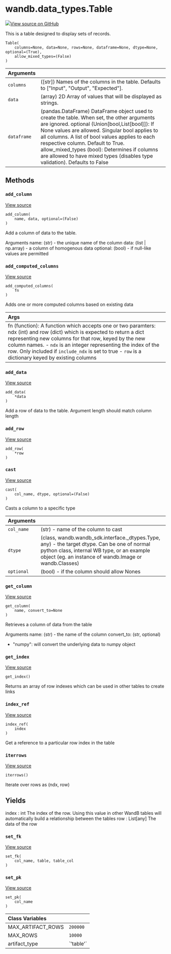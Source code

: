 # wandb.data\_types.Table

[![](https://www.tensorflow.org/images/GitHub-Mark-32px.png)View source on GitHub](https://www.github.com/wandb/client/tree/c129c32964aca6a8509d98a0cc3c9bc46f2d8a4c/wandb/data_types.py#L146-L791)

This is a table designed to display sets of records.

```text
Table(
    columns=None, data=None, rows=None, dataframe=None, dtype=None, optional=(True),
    allow_mixed_types=(False)
)
```

| Arguments |  |
| :--- | :--- |
|  `columns` |  \(\[str\]\) Names of the columns in the table. Defaults to \["Input", "Output", "Expected"\]. |
|  `data` |  \(array\) 2D Array of values that will be displayed as strings. |
|  `dataframe` |  \(pandas.DataFrame\) DataFrame object used to create the table. When set, the other arguments are ignored. optional \(Union\[bool,List\[bool\]\]\): If None values are allowed. Singular bool applies to all columns. A list of bool values applies to each respective column. Default to True. allow\_mixed\_types \(bool\): Determines if columns are allowed to have mixed types \(disables type validation\). Defaults to False |

## Methods

### `add_column` <a id="add_column"></a>

[View source](https://www.github.com/wandb/client/tree/c129c32964aca6a8509d98a0cc3c9bc46f2d8a4c/wandb/data_types.py#L689-L728)

```text
add_column(
    name, data, optional=(False)
)
```

Add a column of data to the table.

Arguments name: \(str\) - the unique name of the column data: \(list \| np.array\) - a column of homogenous data optional: \(bool\) - if null-like values are permitted

### `add_computed_columns` <a id="add_computed_columns"></a>

[View source](https://www.github.com/wandb/client/tree/c129c32964aca6a8509d98a0cc3c9bc46f2d8a4c/wandb/data_types.py#L771-L791)

```text
add_computed_columns(
    fn
)
```

Adds one or more computed columns based on existing data

| Args |
| :--- |
|  fn \(function\): A function which accepts one or two paramters: ndx \(int\) and row \(dict\) which is expected to return a dict representing new columns for that row, keyed by the new column names. - `ndx` is an integer representing the index of the row. Only included if `include_ndx` is set to true - `row` is a dictionary keyed by existing columns |

### `add_data` <a id="add_data"></a>

[View source](https://www.github.com/wandb/client/tree/c129c32964aca6a8509d98a0cc3c9bc46f2d8a4c/wandb/data_types.py#L366-L396)

```text
add_data(
    *data
)
```

Add a row of data to the table. Argument length should match column length

### `add_row` <a id="add_row"></a>

[View source](https://www.github.com/wandb/client/tree/c129c32964aca6a8509d98a0cc3c9bc46f2d8a4c/wandb/data_types.py#L362-L364)

```text
add_row(
    *row
)
```

### `cast` <a id="cast"></a>

[View source](https://www.github.com/wandb/client/tree/c129c32964aca6a8509d98a0cc3c9bc46f2d8a4c/wandb/data_types.py#L261-L315)

```text
cast(
    col_name, dtype, optional=(False)
)
```

Casts a column to a specific type

| Arguments |  |
| :--- | :--- |
|  `col_name` |  \(str\) - name of the column to cast |
|  `dtype` |  \(class, wandb.wandb\_sdk.interface.\_dtypes.Type, any\) - the target dtype. Can be one of normal python class, internal WB type, or an example object \(eg. an instance of wandb.Image or wandb.Classes\) |
|  `optional` |  \(bool\) - if the column should allow Nones |

### `get_column` <a id="get_column"></a>

[View source](https://www.github.com/wandb/client/tree/c129c32964aca6a8509d98a0cc3c9bc46f2d8a4c/wandb/data_types.py#L730-L753)

```text
get_column(
    name, convert_to=None
)
```

Retrieves a column of data from the table

Arguments name: \(str\) - the name of the column convert\_to: \(str, optional\)

* "numpy": will convert the underlying data to numpy object

### `get_index` <a id="get_index"></a>

[View source](https://www.github.com/wandb/client/tree/c129c32964aca6a8509d98a0cc3c9bc46f2d8a4c/wandb/data_types.py#L755-L762)

```text
get_index()
```

Returns an array of row indexes which can be used in other tables to create links

### `index_ref` <a id="index_ref"></a>

[View source](https://www.github.com/wandb/client/tree/c129c32964aca6a8509d98a0cc3c9bc46f2d8a4c/wandb/data_types.py#L764-L769)

```text
index_ref(
    index
)
```

Get a reference to a particular row index in the table

### `iterrows` <a id="iterrows"></a>

[View source](https://www.github.com/wandb/client/tree/c129c32964aca6a8509d98a0cc3c9bc46f2d8a4c/wandb/data_types.py#L568-L581)

```text
iterrows()
```

Iterate over rows as \(ndx, row\)

## Yields

index : int The index of the row. Using this value in other WandB tables will automatically build a relationship between the tables row : List\[any\] The data of the row

### `set_fk` <a id="set_fk"></a>

[View source](https://www.github.com/wandb/client/tree/c129c32964aca6a8509d98a0cc3c9bc46f2d8a4c/wandb/data_types.py#L588-L592)

```text
set_fk(
    col_name, table, table_col
)
```

### `set_pk` <a id="set_pk"></a>

[View source](https://www.github.com/wandb/client/tree/c129c32964aca6a8509d98a0cc3c9bc46f2d8a4c/wandb/data_types.py#L583-L586)

```text
set_pk(
    col_name
)
```

| Class Variables |  |
| :--- | :--- |
|  MAX\_ARTIFACT\_ROWS |  `200000` |
|  MAX\_ROWS |  `10000` |
|  artifact\_type |  \`'table'\` |

